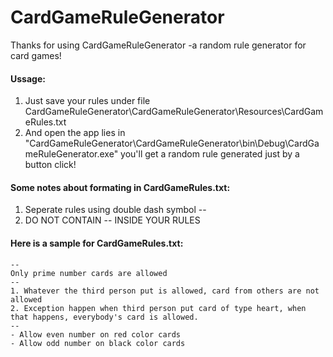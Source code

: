 # CardGameRuleGenerator

Thanks for using CardGameRuleGenerator -a random rule generator for card games!

#### Ussage:
1. Just save your rules under file CardGameRuleGenerator\CardGameRuleGenerator\Resources\CardGameRules.txt
2. And open the app lies in "CardGameRuleGenerator\CardGameRuleGenerator\bin\Debug\CardGameRuleGenerator.exe" you'll get a random rule generated just by a button click!

#### Some notes about formating in CardGameRules.txt:
1. Seperate rules using double dash symbol --
2. DO NOT CONTAIN -- INSIDE YOUR RULES

#### Here is a sample for CardGameRules.txt:

    --
    Only prime number cards are allowed
    --
    1. Whatever the third person put is allowed, card from others are not allowed
    2. Exception happen when third person put card of type heart, when that happens, everybody's card is allowed.
    --
    - Allow even number on red color cards 
    - Allow odd number on black color cards
